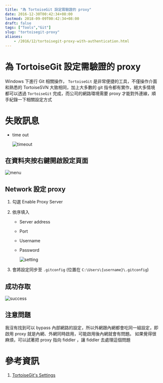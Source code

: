 ```yaml
---
title: "為 TortoiseGit 設定需驗證的 proxy"
date: 2016-12-30T00:42:34+08:00
lastmod: 2018-09-09T00:42:34+08:00
draft: false
tags: ["Tools","Git"]
slug: "tortoisegit-proxy"
aliases:
    - /2016/12/tortoisegit-proxy-with-authentication.html
---
```

# 為 TortoiseGit 設定需驗證的 proxy
 Windows 下進行 Git 相關操作， `TortoiseGit` 是非常便捷的工具，不僅操作介面和熟悉的 TortoiseSVN 大致相同，加上大多數的 git 指令都有實作，絕大多情境都可以透過 `TortoiseGit` 完成，而公司的網路環境需要 proxy 才能對外連線，順手紀錄一下相關設定方式


# 失敗訊息
- time out
    
    ![timeout](https://cloud.githubusercontent.com/assets/3851540/21704691/e2fcc814-d3f5-11e6-9e5c-84bf10af3c95.png)

## 在資料夾按右鍵開啟設定頁面

![menu](https://cloud.githubusercontent.com/assets/3851540/21704688/e2f56b14-d3f5-11e6-9274-a5598f70232f.png)

## Network 設定 proxy 
1. 勾選 Enable Proxy Server
2. 依序填入 
    - Server address
    - Port
    - Username
    - Password
    
        ![setting](https://cloud.githubusercontent.com/assets/3851540/21704689/e2f8fd88-d3f5-11e6-9b6f-dd2f77836b86.png)

3. 會將設定同步至 `.gitconfig` (位置在 `C:\Users\{username}\.gitconfig`)

## 成功存取

![success](https://cloud.githubusercontent.com/assets/3851540/21704690/e2fa368a-d3f5-11e6-8430-5cbf8cd3e83d.png)

## 注意問題
我沒有找到可以 bypass 內部網路的設定，所以外網跟內網都會吃同一組設定，即啟用 proxy  就是內網、外網同時啟用，可能啟用後內網就會有問題。
如果覺得很麻煩，可以試著把 proxy 指向 fiddler ，讓 fiddler 去處理這個問題

# 參考資訊
1. [TortoiseGit's Settings](https://tortoisegit.org/docs/tortoisegit/tgit-dug-settings.html)
